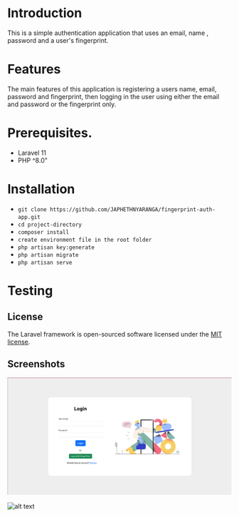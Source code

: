 # Introduction
This is a simple authentication application that uses an email, name , password and a user's fingerprint.

# Features
The main features of this application is registering a users name, email, password and fingerprint, then logging in the user using either the email and password or the fingerprint only.

# Prerequisites.
* Laravel 11
* PHP ^8.0"

# Installation
* `git clone https://github.com/JAPHETHNYARANGA/fingerprint-auth-app.git`
* `cd project-directory`
* `composer install`
* `create environment file in the root folder `
* `php artisan key:generate`
* `php artisan migrate`
* `php artisan serve`

# Testing

## License

The Laravel framework is open-sourced software licensed under the [MIT license](https://opensource.org/licenses/MIT).

## Screenshots
![alt text](<Screenshot from 2024-03-06 23-07-46.png>)

![alt text](<Screenshot from 2024-03-06 23-08-32.png>)
